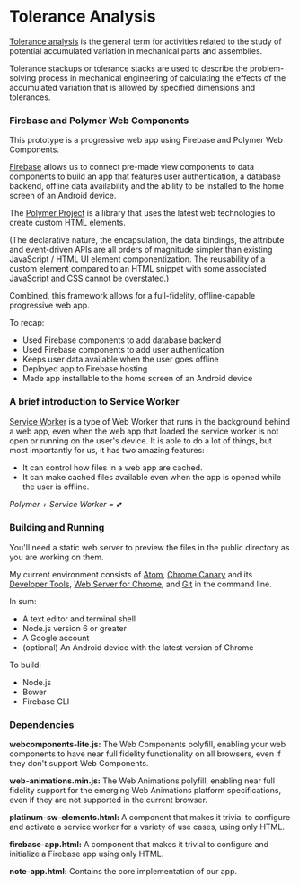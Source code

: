 # Tolerance Analysis
[Tolerance analysis](https://en.wikipedia.org/wiki/Tolerance_analysis) is the general term for activities related to the study of potential accumulated variation in mechanical parts and assemblies.

Tolerance stackups or tolerance stacks are used to describe the problem-solving process in mechanical engineering of calculating the effects of the accumulated variation that is allowed by specified dimensions and tolerances.

### Firebase and Polymer Web Components
This prototype is a progressive web app using Firebase and Polymer Web Components.

 [Firebase](https://firebase.google.com/) allows us to connect pre-made view components to data components to build an app that features user authentication, a database backend, offline data availability and the ability to be installed to the home screen of an Android device.

 The [Polymer Project](https://www.polymer-project.org/1.0/) is a library that uses the latest web technologies to create custom HTML elements.

 (The declarative nature, the encapsulation, the data bindings, the attribute and event-driven APIs are all orders of magnitude simpler than existing JavaScript / HTML UI element componentization. The reusability of a custom element compared to an HTML snippet with some associated JavaScript and CSS cannot be overstated.)

Combined, this framework allows for a full-fidelity, offline-capable progressive web app.

To recap:

* Used Firebase components to add database backend
* Used Firebase components to add user authentication
* Keeps user data available when the user goes offline
* Deployed app to Firebase hosting
* Made  app installable to the home screen of an Android device

### A brief introduction to Service Worker
[Service Worker](https://developers.google.com/web/fundamentals/primers/service-worker/) is a type of Web Worker that runs in the background behind a web app, even when the web app that loaded the service worker is not open or running on the user's device. It is able to do a lot of things, but most importantly for us, it has two amazing features:

* It can control how files in a web app are cached.
* It can make cached files available even when the app is opened while the user is offline.

*Polymer + Service Worker = 💕*

### Building and Running
 You'll need a static web server to preview the files in the public directory as you are working on them.

My current environment consists of [Atom](https://atom.io/), [Chrome Canary](https://www.google.com/chrome/browser/canary.html) and its [Developer Tools](https://developer.chrome.com/devtools), [Web Server for Chrome](https://chrome.google.com/webstore/detail/web-server-for-chrome/ofhbbkphhbklhfoeikjpcbhemlocgigb?hl=en), and [Git](https://git-scm.com/) in the command line.

In sum:
* A text editor and terminal shell
* Node.js version 6 or greater
* A Google account
* (optional) An Android device with the latest version of Chrome

To build:
* Node.js
* Bower
* Firebase CLI

### Dependencies
**webcomponents-lite.js:** The Web Components polyfill, enabling your web components to have near full fidelity functionality on all browsers, even if they don't support Web Components.

**web-animations.min.js:** The Web Animations polyfill, enabling near full fidelity support for the emerging Web Animations platform specifications, even if they are not supported in the current browser.

**platinum-sw-elements.html:** A component that makes it trivial to configure and activate a service worker for a variety of use cases, using only HTML.

**firebase-app.html:** A component that makes it trivial to configure and initialize a Firebase app using only HTML.

**note-app.html:** Contains the core implementation of our app.

